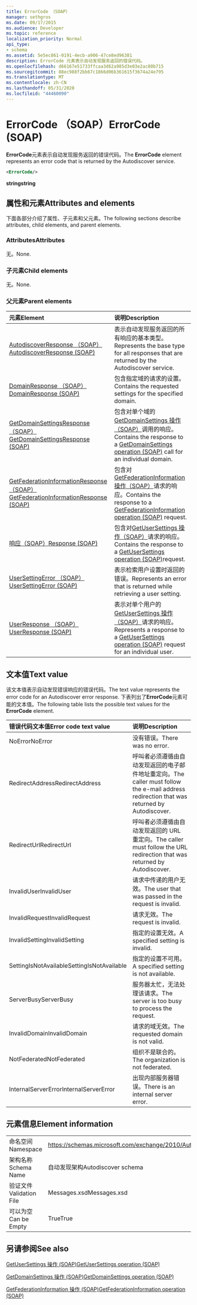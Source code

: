 ```yaml
---
title: ErrorCode （SOAP）
manager: sethgros
ms.date: 09/17/2015
ms.audience: Developer
ms.topic: reference
localization_priority: Normal
api_type:
- schema
ms.assetid: 5e5ec861-0191-4ecb-a906-47ce8ed96381
description: ErrorCode 元素表示自动发现服务返回的错误代码。
ms.openlocfilehash: d66167e51733ffcaa3d62a985d3e03e2ac80b715
ms.sourcegitcommit: 88ec988f2bb67c1866d06b361615f3674a24e795
ms.translationtype: MT
ms.contentlocale: zh-CN
ms.lasthandoff: 05/31/2020
ms.locfileid: "44460090"
---
```

# <a name="errorcode-soap"></a><span data-ttu-id="aa679-103">ErrorCode （SOAP）</span><span class="sxs-lookup"><span data-stu-id="aa679-103">ErrorCode (SOAP)</span></span>

<span data-ttu-id="aa679-104">**ErrorCode**元素表示自动发现服务返回的错误代码。</span><span class="sxs-lookup"><span data-stu-id="aa679-104">The **ErrorCode** element represents an error code that is returned by the Autodiscover service.</span></span> 
  
```XML
<ErrorCode/>
```

 <span data-ttu-id="aa679-105">**string**</span><span class="sxs-lookup"><span data-stu-id="aa679-105">**string**</span></span>
## <a name="attributes-and-elements"></a><span data-ttu-id="aa679-106">属性和元素</span><span class="sxs-lookup"><span data-stu-id="aa679-106">Attributes and elements</span></span>

<span data-ttu-id="aa679-107">下面各部分介绍了属性、子元素和父元素。</span><span class="sxs-lookup"><span data-stu-id="aa679-107">The following sections describe attributes, child elements, and parent elements.</span></span>
  
### <a name="attributes"></a><span data-ttu-id="aa679-108">Attributes</span><span class="sxs-lookup"><span data-stu-id="aa679-108">Attributes</span></span>

<span data-ttu-id="aa679-109">无。</span><span class="sxs-lookup"><span data-stu-id="aa679-109">None.</span></span>
  
### <a name="child-elements"></a><span data-ttu-id="aa679-110">子元素</span><span class="sxs-lookup"><span data-stu-id="aa679-110">Child elements</span></span>

<span data-ttu-id="aa679-111">无。</span><span class="sxs-lookup"><span data-stu-id="aa679-111">None.</span></span>
  
### <a name="parent-elements"></a><span data-ttu-id="aa679-112">父元素</span><span class="sxs-lookup"><span data-stu-id="aa679-112">Parent elements</span></span>

|<span data-ttu-id="aa679-113">**元素**</span><span class="sxs-lookup"><span data-stu-id="aa679-113">**Element**</span></span>|<span data-ttu-id="aa679-114">**说明**</span><span class="sxs-lookup"><span data-stu-id="aa679-114">**Description**</span></span>|
|:-----|:-----|
|[<span data-ttu-id="aa679-115">AutodiscoverResponse （SOAP）</span><span class="sxs-lookup"><span data-stu-id="aa679-115">AutodiscoverResponse (SOAP)</span></span>](autodiscoverresponse-soap.md) <br/> |<span data-ttu-id="aa679-116">表示自动发现服务返回的所有响应的基本类型。</span><span class="sxs-lookup"><span data-stu-id="aa679-116">Represents the base type for all responses that are returned by the Autodiscover service.</span></span>  <br/> |
|[<span data-ttu-id="aa679-117">DomainResponse （SOAP）</span><span class="sxs-lookup"><span data-stu-id="aa679-117">DomainResponse (SOAP)</span></span>](domainresponse-soap.md) <br/> |<span data-ttu-id="aa679-118">包含指定域的请求的设置。</span><span class="sxs-lookup"><span data-stu-id="aa679-118">Contains the requested settings for the specified domain.</span></span>  <br/> |
|[<span data-ttu-id="aa679-119">GetDomainSettingsResponse （SOAP）</span><span class="sxs-lookup"><span data-stu-id="aa679-119">GetDomainSettingsResponse (SOAP)</span></span>](getdomainsettingsresponse-soap.md) <br/> |<span data-ttu-id="aa679-120">包含对单个域的[GetDomainSettings 操作（SOAP）](getdomainsettings-operation-soap.md)调用的响应。</span><span class="sxs-lookup"><span data-stu-id="aa679-120">Contains the response to a [GetDomainSettings operation (SOAP)](getdomainsettings-operation-soap.md) call for an individual domain.</span></span>  <br/> |
|[<span data-ttu-id="aa679-121">GetFederationInformationResponse （SOAP）</span><span class="sxs-lookup"><span data-stu-id="aa679-121">GetFederationInformationResponse (SOAP)</span></span>](getfederationinformationresponse-soap.md) <br/> |<span data-ttu-id="aa679-122">包含对[GetFederationInformation 操作（SOAP）](getfederationinformation-operation-soap.md)请求的响应。</span><span class="sxs-lookup"><span data-stu-id="aa679-122">Contains the response to a [GetFederationInformation operation (SOAP)](getfederationinformation-operation-soap.md) request.</span></span>  <br/> |
|[<span data-ttu-id="aa679-123">响应（SOAP）</span><span class="sxs-lookup"><span data-stu-id="aa679-123">Response (SOAP)</span></span>](response-soap.md) <br/> |<span data-ttu-id="aa679-124">包含对[GetUserSettings 操作（SOAP）](getusersettings-operation-soap.md)请求的响应。</span><span class="sxs-lookup"><span data-stu-id="aa679-124">Contains the response to a [GetUserSettings operation (SOAP)](getusersettings-operation-soap.md)request.</span></span>  <br/> |
|[<span data-ttu-id="aa679-125">UserSettingError （SOAP）</span><span class="sxs-lookup"><span data-stu-id="aa679-125">UserSettingError (SOAP)</span></span>](usersettingerror-soap.md) <br/> |<span data-ttu-id="aa679-126">表示检索用户设置时返回的错误。</span><span class="sxs-lookup"><span data-stu-id="aa679-126">Represents an error that is returned while retrieving a user setting.</span></span>  <br/> |
|[<span data-ttu-id="aa679-127">UserResponse （SOAP）</span><span class="sxs-lookup"><span data-stu-id="aa679-127">UserResponse (SOAP)</span></span>](userresponse-soap.md) <br/> |<span data-ttu-id="aa679-128">表示对单个用户的[GetUserSettings 操作（SOAP）](getusersettings-operation-soap.md)请求的响应。</span><span class="sxs-lookup"><span data-stu-id="aa679-128">Represents a response to a [GetUserSettings operation (SOAP)](getusersettings-operation-soap.md) request for an individual user.</span></span>  <br/> |
   
## <a name="text-value"></a><span data-ttu-id="aa679-129">文本值</span><span class="sxs-lookup"><span data-stu-id="aa679-129">Text value</span></span>

<span data-ttu-id="aa679-130">该文本值表示自动发现错误响应的错误代码。</span><span class="sxs-lookup"><span data-stu-id="aa679-130">The text value represents the error code for an Autodiscover error response.</span></span> <span data-ttu-id="aa679-131">下表列出了**ErrorCode**元素可能的文本值。</span><span class="sxs-lookup"><span data-stu-id="aa679-131">The following table lists the possible text values for the **ErrorCode** element.</span></span> 
  
|<span data-ttu-id="aa679-132">**错误代码文本值**</span><span class="sxs-lookup"><span data-stu-id="aa679-132">**Error code text value**</span></span>|<span data-ttu-id="aa679-133">**说明**</span><span class="sxs-lookup"><span data-stu-id="aa679-133">**Description**</span></span>|
|:-----|:-----|
|<span data-ttu-id="aa679-134">NoError</span><span class="sxs-lookup"><span data-stu-id="aa679-134">NoError</span></span>  <br/> |<span data-ttu-id="aa679-135">没有错误。</span><span class="sxs-lookup"><span data-stu-id="aa679-135">There was no error.</span></span>  <br/> |
|<span data-ttu-id="aa679-136">RedirectAddress</span><span class="sxs-lookup"><span data-stu-id="aa679-136">RedirectAddress</span></span>  <br/> |<span data-ttu-id="aa679-137">呼叫者必须遵循由自动发现返回的电子邮件地址重定向。</span><span class="sxs-lookup"><span data-stu-id="aa679-137">The caller must follow the e-mail address redirection that was returned by Autodiscover.</span></span>  <br/> |
|<span data-ttu-id="aa679-138">RedirectUrl</span><span class="sxs-lookup"><span data-stu-id="aa679-138">RedirectUrl</span></span>  <br/> |<span data-ttu-id="aa679-139">呼叫者必须遵循由自动发现返回的 URL 重定向。</span><span class="sxs-lookup"><span data-stu-id="aa679-139">The caller must follow the URL redirection that was returned by Autodiscover.</span></span>  <br/> |
|<span data-ttu-id="aa679-140">InvalidUser</span><span class="sxs-lookup"><span data-stu-id="aa679-140">InvalidUser</span></span>  <br/> |<span data-ttu-id="aa679-141">请求中传递的用户无效。</span><span class="sxs-lookup"><span data-stu-id="aa679-141">The user that was passed in the request is invalid.</span></span>  <br/> |
|<span data-ttu-id="aa679-142">InvalidRequest</span><span class="sxs-lookup"><span data-stu-id="aa679-142">InvalidRequest</span></span>  <br/> |<span data-ttu-id="aa679-143">请求无效。</span><span class="sxs-lookup"><span data-stu-id="aa679-143">The request is invalid.</span></span>  <br/> |
|<span data-ttu-id="aa679-144">InvalidSetting</span><span class="sxs-lookup"><span data-stu-id="aa679-144">InvalidSetting</span></span>  <br/> |<span data-ttu-id="aa679-145">指定的设置无效。</span><span class="sxs-lookup"><span data-stu-id="aa679-145">A specified setting is invalid.</span></span>  <br/> |
|<span data-ttu-id="aa679-146">SettingIsNotAvailable</span><span class="sxs-lookup"><span data-stu-id="aa679-146">SettingIsNotAvailable</span></span>  <br/> |<span data-ttu-id="aa679-147">指定的设置不可用。</span><span class="sxs-lookup"><span data-stu-id="aa679-147">A specified setting is not available.</span></span>  <br/> |
|<span data-ttu-id="aa679-148">ServerBusy</span><span class="sxs-lookup"><span data-stu-id="aa679-148">ServerBusy</span></span>  <br/> |<span data-ttu-id="aa679-149">服务器太忙，无法处理该请求。</span><span class="sxs-lookup"><span data-stu-id="aa679-149">The server is too busy to process the request.</span></span>  <br/> |
|<span data-ttu-id="aa679-150">InvalidDomain</span><span class="sxs-lookup"><span data-stu-id="aa679-150">InvalidDomain</span></span>  <br/> |<span data-ttu-id="aa679-151">请求的域无效。</span><span class="sxs-lookup"><span data-stu-id="aa679-151">The requested domain is not valid.</span></span>  <br/> |
|<span data-ttu-id="aa679-152">NotFederated</span><span class="sxs-lookup"><span data-stu-id="aa679-152">NotFederated</span></span>  <br/> |<span data-ttu-id="aa679-153">组织不是联合的。</span><span class="sxs-lookup"><span data-stu-id="aa679-153">The organization is not federated.</span></span>  <br/> |
|<span data-ttu-id="aa679-154">InternalServerError</span><span class="sxs-lookup"><span data-stu-id="aa679-154">InternalServerError</span></span>  <br/> |<span data-ttu-id="aa679-155">出现内部服务器错误。</span><span class="sxs-lookup"><span data-stu-id="aa679-155">There is an internal server error.</span></span>  <br/> |
   
## <a name="element-information"></a><span data-ttu-id="aa679-156">元素信息</span><span class="sxs-lookup"><span data-stu-id="aa679-156">Element information</span></span>

|||
|:-----|:-----|
|<span data-ttu-id="aa679-157">命名空间</span><span class="sxs-lookup"><span data-stu-id="aa679-157">Namespace</span></span>  <br/> |https://schemas.microsoft.com/exchange/2010/Autodiscover  <br/> |
|<span data-ttu-id="aa679-158">架构名称</span><span class="sxs-lookup"><span data-stu-id="aa679-158">Schema Name</span></span>  <br/> |<span data-ttu-id="aa679-159">自动发现架构</span><span class="sxs-lookup"><span data-stu-id="aa679-159">Autodiscover schema</span></span>  <br/> |
|<span data-ttu-id="aa679-160">验证文件</span><span class="sxs-lookup"><span data-stu-id="aa679-160">Validation File</span></span>  <br/> |<span data-ttu-id="aa679-161">Messages.xsd</span><span class="sxs-lookup"><span data-stu-id="aa679-161">Messages.xsd</span></span>  <br/> |
|<span data-ttu-id="aa679-162">可以为空</span><span class="sxs-lookup"><span data-stu-id="aa679-162">Can be Empty</span></span>  <br/> |<span data-ttu-id="aa679-163">True</span><span class="sxs-lookup"><span data-stu-id="aa679-163">True</span></span>  <br/> |
   
## <a name="see-also"></a><span data-ttu-id="aa679-164">另请参阅</span><span class="sxs-lookup"><span data-stu-id="aa679-164">See also</span></span>



[<span data-ttu-id="aa679-165">GetUserSettings 操作 (SOAP)</span><span class="sxs-lookup"><span data-stu-id="aa679-165">GetUserSettings operation (SOAP)</span></span>](getusersettings-operation-soap.md)
  
[<span data-ttu-id="aa679-166">GetDomainSettings 操作 (SOAP)</span><span class="sxs-lookup"><span data-stu-id="aa679-166">GetDomainSettings operation (SOAP)</span></span>](getdomainsettings-operation-soap.md)
  
[<span data-ttu-id="aa679-167">GetFederationInformation 操作 (SOAP)</span><span class="sxs-lookup"><span data-stu-id="aa679-167">GetFederationInformation operation (SOAP)</span></span>](getfederationinformation-operation-soap.md)

